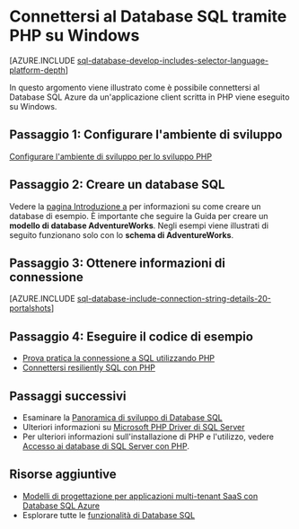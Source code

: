 <properties
    pageTitle="Connettersi al Database SQL tramite PHP su Windows | Microsoft Azure"
    description="Presenta un esempio di programma PHP che si connette al Database SQL Azure da un client di Windows e vengono forniti collegamenti ai componenti software necessari richiesti dal client."
    services="sql-database"
    documentationCenter=""
    authors="meet-bhagdev"
    manager="jhubbard"
    editor=""/>


<tags
    ms.service="sql-database"
    ms.workload="drivers"
    ms.tgt_pltfrm="na"
    ms.devlang="php"
    ms.topic="article"
    ms.date="10/03/2016"
    ms.author="meetb"/>


# <a name="connect-to-sql-database-by-using-php-on-windows"></a>Connettersi al Database SQL tramite PHP su Windows


[AZURE.INCLUDE [sql-database-develop-includes-selector-language-platform-depth](../../includes/sql-database-develop-includes-selector-language-platform-depth.md)] 


In questo argomento viene illustrato come è possibile connettersi al Database SQL Azure da un'applicazione client scritta in PHP viene eseguito su Windows.

## <a name="step-1--configure-development-environment"></a>Passaggio 1: Configurare l'ambiente di sviluppo

[Configurare l'ambiente di sviluppo per lo sviluppo PHP](https://msdn.microsoft.com/library/mt720663.aspx)

## <a name="step-2-create-a-sql-database"></a>Passaggio 2: Creare un database SQL

Vedere la [pagina Introduzione a](sql-database-get-started.md) per informazioni su come creare un database di esempio.  È importante che seguire la Guida per creare un **modello di database AdventureWorks**. Negli esempi viene illustrati di seguito funzionano solo con lo **schema di AdventureWorks**.


## <a name="step-3-get-connection-details"></a>Passaggio 3: Ottenere informazioni di connessione

[AZURE.INCLUDE [sql-database-include-connection-string-details-20-portalshots](../../includes/sql-database-include-connection-string-details-20-portalshots.md)]


## <a name="step-4-run-sample-code"></a>Passaggio 4: Eseguire il codice di esempio

* [Prova pratica la connessione a SQL utilizzando PHP](https://msdn.microsoft.com/library/mt720665.aspx)
* [Connettersi resiliently SQL con PHP](https://msdn.microsoft.com/library/mt720667.aspx)


## <a name="next-steps"></a>Passaggi successivi

* Esaminare la [Panoramica di sviluppo di Database SQL](sql-database-develop-overview.md)
* Ulteriori informazioni su [Microsoft PHP Driver di SQL Server](https://msdn.microsoft.com/library/dn865013.aspx)
* Per ulteriori informazioni sull'installazione di PHP e l'utilizzo, vedere [Accesso ai database di SQL Server con PHP](http://social.technet.microsoft.com/wiki/contents/articles/1258.accessing-sql-server-databases-from-php.aspx).

## <a name="additional-resources"></a>Risorse aggiuntive 

* [Modelli di progettazione per applicazioni multi-tenant SaaS con Database SQL Azure](sql-database-design-patterns-multi-tenancy-saas-applications.md)
* Esplorare tutte le [funzionalità di Database SQL](https://azure.microsoft.com/services/sql-database/)
